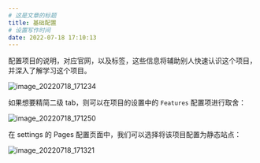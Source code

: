 ```yaml
---
# 这是文章的标题
title: 基础配置
# 设置写作时间
date: 2022-07-18 17:10:13
---
```


配置项目的说明，对应官网，以及标签，这些信息将辅助别人快速认识这个项目，并深入了解学习这个项目。

![image_20220718_171234](/img/image_20220718_171234.png)

如果想要精简二级 tab，则可以在项目的设置中的 `Features` 配置项进行取舍：

![image_20220718_171250](/img/image_20220718_171250.png)

在 settings 的 Pages 配置页面中，我们可以选择将该项目配置为静态站点：

![image_20220718_171321](/img/image_20220718_171321.png)
